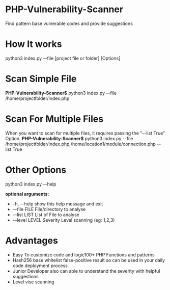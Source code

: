 # PHP-Vulnerability-Scanner
Find pattern base vulnerable codes and provide suggestions

# How It works
python3 index.py --file [project file or folder] [Options]

# Scan Simple File 
**PHP-Vulnerability-Scanner$** python3 index.py --file /home/projectfolder/index.php

# Scan For Multiple Files
When you want to scan for multiple files, it requires passing the "--list True" Option.
**PHP-Vulnerability-Scanner$** python3 index.py --file /home/projectfolder/index.php,/home/location1/module/connection.php --list True

# Other Options
python3 index.py --help

**optional arguments:** 
 - -h, --help     show this help message and exit
 - --file FILE    File/directory to analyse
 -  --list LIST    List of File to analyse
 -  --level LEVEL  Severity Level scanning (eg: 1,2,3)


# Advantages
- Easy To customize code and logic100+ PHP Functions and patterns
- Hash256 base whitelist false-positive result so can be used in your daily code deployment process
- Junior Developer also can able to understand the severity with helpful suggestions
- Level vise scanning 

